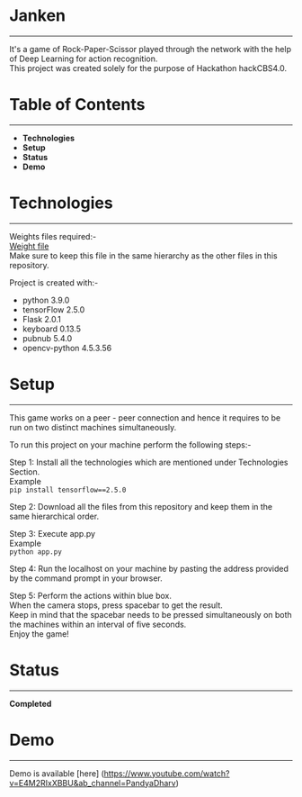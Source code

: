 # Janken
---
It's a game of Rock-Paper-Scissor played through the network with the help of Deep Learning for action recognition.</br>
This project was created solely for the purpose of Hackathon hackCBS4.0.
# Table of Contents
---
+ **Technologies**
+ **Setup**
+ **Status**
+ **Demo**

# Technologies
---
Weights files required:-</br>
[Weight file](https://drive.google.com/file/d/1gNxZ09NeJhaZmsE8fvLRtNQTNfvsEYbK/view)</br>
Make sure to keep this file in the same hierarchy as the other files in this repository. 

Project is created with:-
+ python 3.9.0
+ tensorFlow 2.5.0
+ Flask 2.0.1
+ keyboard 0.13.5
+ pubnub 5.4.0
+ opencv-python 4.5.3.56


# Setup
---
This game works on a peer - peer connection and hence it requires to be run on two distinct machines simultaneously.


To run this project on your machine perform the following steps:-

Step 1: Install all the technologies which are mentioned under Technologies Section.</br>
        Example</br>
        `pip install tensorflow==2.5.0`

Step 2: Download all the files from this repository and keep them in the same hierarchical order.

Step 3: Execute app.py</br> 
        Example</br>
        `python app.py`

Step 4: Run the localhost on your machine by pasting the address provided by the command prompt in your browser.

Step 5: Perform the actions within blue box.</br>
        When the camera stops, press spacebar to get the result.</br>
        Keep in mind that the spacebar needs to be pressed simultaneously on both the machines within an interval of five seconds.</br>
        Enjoy the game!

# Status
---
**Completed**


# Demo
---
Demo is available [here] (https://www.youtube.com/watch?v=E4M2RIxXBBU&ab_channel=PandyaDharv)

